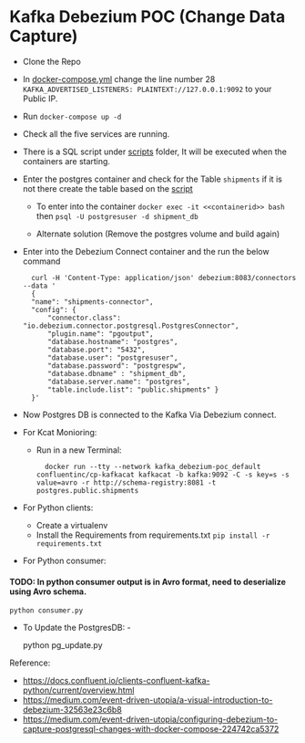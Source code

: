 # Kafka Debezium POC (Change Data Capture)

* Clone the Repo

* In [docker-compose.yml](docker-compose.yml) change the line number 28 `KAFKA_ADVERTISED_LISTENERS: PLAINTEXT://127.0.0.1:9092` to your Public IP. 

* Run `docker-compose up -d`

* Check all the five services are running. 

* There is a SQL script under [scripts](scripts/) folder, It will be executed when the containers are starting. 

* Enter the postgres container and check for the Table `shipments` if it is not there create the table based on the [script](scripts/) 
     - To enter into the container `docker exec -it <<containerid>> bash` then `psql -U postgresuser -d shipment_db`

     - Alternate solution (Remove the postgres volume and build again)

* Enter into the Debezium Connect container and the run the below command
       
        curl -H 'Content-Type: application/json' debezium:8083/connectors --data '
        {
        "name": "shipments-connector",  
        "config": {
            "connector.class": "io.debezium.connector.postgresql.PostgresConnector", 
            "plugin.name": "pgoutput",
            "database.hostname": "postgres", 
            "database.port": "5432", 
            "database.user": "postgresuser", 
            "database.password": "postgrespw", 
            "database.dbname" : "shipment_db", 
            "database.server.name": "postgres", 
            "table.include.list": "public.shipments" }
        }'

* Now Postgres DB is connected to the Kafka Via Debezium connect. 

* For Kcat Monioring: 

    * Run in a new Terminal: 

            docker run --tty --network kafka_debezium-poc_default confluentinc/cp-kafkacat kafkacat -b kafka:9092 -C -s key=s -s value=avro -r http://schema-registry:8081 -t postgres.public.shipments

* For Python clients: 
    - Create a virtualenv 
    - Install the Requirements from requirements.txt  `pip install -r requirements.txt`

* For Python consumer:

#### TODO: In python consumer output is in Avro format, need to deserialize using Avro schema. 
    
    python consumer.py

* To Update the PostgresDB: - 
    
    python pg_update.py

Reference: 
- https://docs.confluent.io/clients-confluent-kafka-python/current/overview.html
- https://medium.com/event-driven-utopia/a-visual-introduction-to-debezium-32563e23c6b8
- https://medium.com/event-driven-utopia/configuring-debezium-to-capture-postgresql-changes-with-docker-compose-224742ca5372

